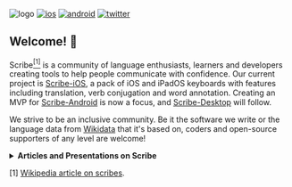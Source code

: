 ![logo](https://raw.githubusercontent.com/scribe-org/Organization/main/logo/ScribeGitHubOrgBanner.png)
[![ios](https://img.shields.io/badge/iOS-999999.svg?logo=apple&logoColor=ffffff)](https://github.com/scribe-org/Scribe-iOS)
[![android](https://img.shields.io/badge/Android-32DE84.svg?logo=android&logoColor=ffffff)](https://github.com/scribe-org/Scribe-Android)
[![twitter](https://img.shields.io/badge/Twitter-1DA1F2.svg?logo=twitter&logoColor=ffffff)](https://twitter.com/scribe_org)

## Welcome! 👋

Scribe[<sup>[1]</sup>](https://en.wikipedia.org/wiki/Scribe) is a community of language enthusiasts, learners and developers creating tools to help people communicate with confidence. Our current project is [Scribe-iOS](https://github.com/scribe-org/Scribe-iOS), a pack of iOS and iPadOS keyboards with features including translation, verb conjugation and word annotation. Creating an MVP for [Scribe-Android](https://github.com/scribe-org/Scribe-Android) is now a focus, and [Scribe-Desktop](https://github.com/scribe-org/Scribe-Desktop) will follow.

We strive to be an inclusive community. Be it the software we write or the language data from [Wikidata](https://www.wikidata.org/) that it's based on, coders and open-source supporters of any level are welcome!

<details><summary><strong>Articles and Presentations on Scribe</strong></summary>
<p>

<strong>2022</strong>

- [Presentation slides](https://docs.google.com/presentation/d/12WNSt5xgNIAmSxPfvjno9-sBMGlvxG_xSaAxmHQDRNQ/edit?usp=sharing) for a session at the [2022 Wikimania Hackathon](https://wikimania.wikimedia.org/wiki/Hackathon)
- [Presentation slides](https://docs.google.com/presentation/d/10Ai0-b8XUj5u9Hw4UgBtB7ufiPhvfFrb1vEUEyXYr5w/edit?usp=sharing) for a talk with [CocoaHeads Berlin](https://www.meetup.com/cocoaheads-berlin/)
- [Video on Scribe](https://www.youtube.com/watch?v=4GpFN0gGmy4&list=PL66MRMNlLyR7p9wsYVfuqJOjKZpbuwp8U&index=6) for [Wikimedia Celtic Knot 2022](https://meta.wikimedia.org/wiki/Celtic_Knot_Conference_2022)
- [Presentation slides](https://docs.google.com/presentation/d/1K2lj8PPgdx12I-xuhm--CBLrGm-Cz50NJmbp96zpGrk/edit?usp=sharing) for a talk with the [LD4 Wikidata Affinity Group](https://www.wikidata.org/wiki/Wikidata:WikiProject_LD4_Wikidata_Affinity_Group)
- [Scribe](https://github.com/scribe-org) featured for new developers on [MediaWiki](https://www.mediawiki.org/wiki/New_Developers)
- [Presentation slides](https://docs.google.com/presentation/d/1Cu3VwQ3lJUp5W84YDe0AFYS-6zfBxKsm0MI-OMl_IzY/edit?usp=sharing) for [Wikimedia Hackathon 2022](https://www.mediawiki.org/wiki/Wikimedia_Hackathon_2022)
- [Blog post](https://tech-news.wikimedia.de/en/2022/03/18/lexicographical-data-for-language-learners-the-wikidata-based-app-scribe/) on [Scribe-iOS](https://github.com/scribe-org/Scribe-iOS) for [Wikimedia Tech News](https://tech-news.wikimedia.de/en/homepage/) ([DE](https://tech-news.wikimedia.de/2022/03/18/sprachenlernen-mit-lexikografische-daten-die-wikidata-basierte-app-scribe/) / [Tweet](https://twitter.com/wikidata/status/1507335538596106257?s=20&t=YGRGamftI-5B_VwQ_bFRhA))
- [Presentation slides](https://docs.google.com/presentation/d/16ld_rCbwJCiAdRrfhF-Fq9Wm_ciHCbk_HCzGQs6TB1Q/edit?usp=sharing) for [Wikidata Data Reuse Days 2022](https://diff.wikimedia.org/event/wikidata-data-reuse-days-2022/)

</p>
</details>

[1] [Wikipedia article on scribes](https://en.wikipedia.org/wiki/Scribe).
